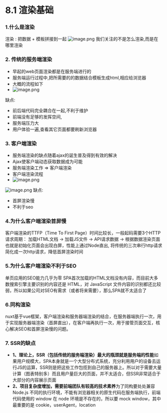 # 8.1 渲染基础

### 1.什么是渲染
渲染 : 把数据 + 模板拼接到一起
![image.png](https://cdn.nlark.com/yuque/0/2020/png/222679/1597829197768-6f61286a-f506-4ac2-98a6-b12820ae77d7.png#align=left&display=inline&height=206&margin=%5Bobject%20Object%5D&name=image.png&originHeight=206&originWidth=518&size=22232&status=done&style=none&width=518)
我们关注的不是怎么渲染,而是在哪里渲染
### 2. 传统的服务端渲染

- 早起的web页面渲染都是在服务端进行的
- 服务端运行过程中,把所需要的的数据结合模板生成html,相应给浏览器
- 大概的流程如下
- ![image.png](https://cdn.nlark.com/yuque/0/2020/png/222679/1597829363179-b8d0bc42-7f54-4e82-a7e3-a3905d7fce78.png#align=left&display=inline&height=306&margin=%5Bobject%20Object%5D&name=image.png&originHeight=306&originWidth=394&size=39600&status=done&style=none&width=394)

缺点: 

- 前后端代码完全耦合在一起,不利于维护
- 前端没有足够的发挥空间,
- 服务端压力大
- 用户体验一遍,查看其它页面都要刷新浏览器



### 3. 客户端渲染

- 服务端渲染的缺点随着ajax的诞生普及得到有效的解决
- Ajax使客户端动态获取数据成为可能
- 服务端渲染工作 => 客户端渲染
- 客户端渲染流程
- ![image.png](https://cdn.nlark.com/yuque/0/2020/png/222679/1597829684694-ace4491a-0195-4406-830f-f97a49dfbb71.png#align=left&display=inline&height=386&margin=%5Bobject%20Object%5D&name=image.png&originHeight=386&originWidth=414&size=49512&status=done&style=none&width=414)

![image.png](https://cdn.nlark.com/yuque/0/2020/png/222679/1597830123502-41d396e7-9b07-4b53-ac9e-d75d0f454911.png#align=left&display=inline&height=645&margin=%5Bobject%20Object%5D&name=image.png&originHeight=645&originWidth=1162&size=391882&status=done&style=none&width=1162)
缺点:

- 首屏渲染慢
- 不利于seo
### 4.为什么客户端渲染首屏慢
客户端渲染的TTFP（Time To First Page）时间比较长，一般起码需要3个HTTP请求周期： 加载HTML文档 -> 加载JS文件 -> API请求数据 -> 根据数据渲染页面 也就是初始化页面会出现白屏，性能上通过Node直出, 将传统的三次串行http请求简化成一次http请求，降低首屏渲染时间
### 5.为什么客户端渲染不利于SEO
单页应用的SEO能力几乎为零 SPA首次加载的HTML文档没有内容，而目前大多数搜索引擎主要识别的内容还是 HTML，对 JavaScript 文件内容的识别都还比较弱，所以如果公司对SEO有需求（或者将来需要），那么SPA就不太适合了

### 6.同构渲染
nuxt基于vue框架，客户端渲染和服务器端渲染的结合，在服务器端执行一次，用于实现服务器端渲染（首屏直出），在客户端再执行一次，用于接管页面交互，核心解决SEO和首屏渲染慢的问题。
### 7. SSR的缺点

- **1、理论上，SSR（包括传统的服务端渲染）最大的瓶颈就是服务端的性能**如果用户规模大，SPA本身就是一个大型分布式系统，充分利用用户的设备去运行JS的运算，SSR则是把这些工作包揽到自己的服务器上。所以对于需要大量计算（图表特别多）而且用户量巨大的页面，并不太适合，但SSR非常适合于大部分的内容展示页面
- **2、项目复杂度增加，需要前端团队有较高的技术素养**为了同构要处处兼容 Node.js 不同的执行环境，不能有浏览器相关的原生代码在服务端执行，前端代码使用的 window 在 node 环境是不存在的，所以要 mock window，其中最重要的是 cookie，userAgent，location
